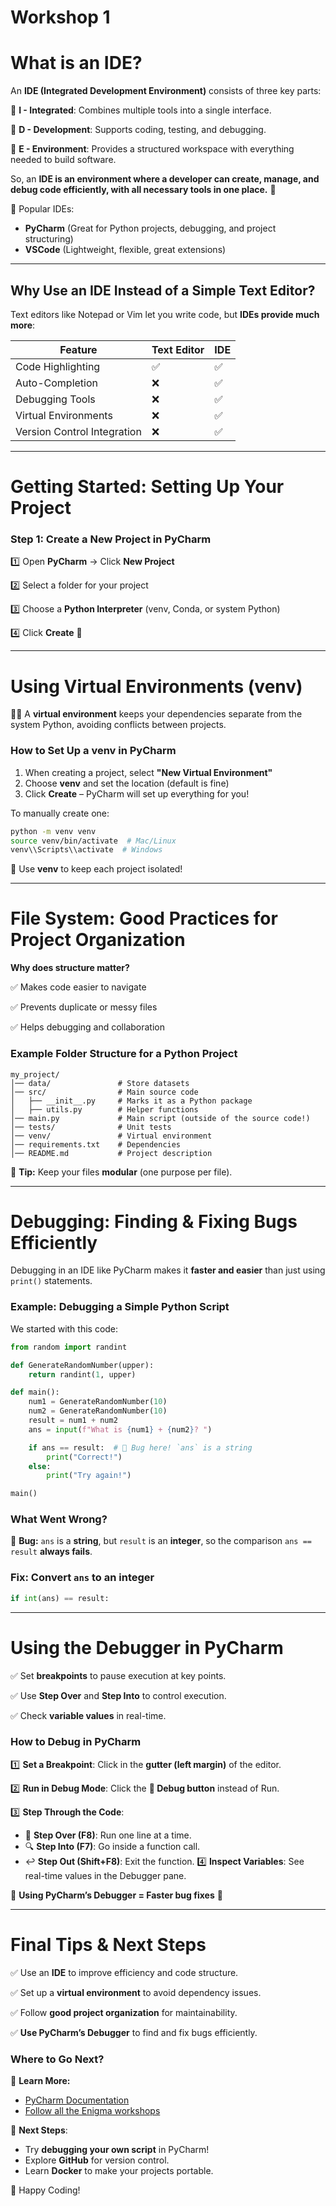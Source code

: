 # Workshop 1
# **What is an IDE?**

An **IDE (Integrated Development Environment)** consists of three key parts:

🔹 **I - Integrated**: Combines multiple tools into a single interface.

🔹 **D - Development**: Supports coding, testing, and debugging.

🔹 **E - Environment**: Provides a structured workspace with everything needed to build software.

So, an **IDE is an environment where a developer can create, manage, and debug code efficiently, with all necessary tools in one place.** 🚀

🔹 Popular IDEs:

- **PyCharm** (Great for Python projects, debugging, and project structuring)
- **VSCode** (Lightweight, flexible, great extensions)

---

## **Why Use an IDE Instead of a Simple Text Editor?**

Text editors like Notepad or Vim let you write code, but **IDEs provide much more**:

| Feature | Text Editor | IDE |
| --- | --- | --- |
| Code Highlighting | ✅ | ✅ |
| Auto-Completion | ❌ | ✅ |
| Debugging Tools | ❌ | ✅ |
| Virtual Environments | ❌ | ✅ |
| Version Control Integration | ❌ | ✅ |

---

# **Getting Started: Setting Up Your Project**

### **Step 1: Create a New Project in PyCharm**

1️⃣ Open **PyCharm** → Click **New Project**

2️⃣ Select a folder for your project

3️⃣ Choose a **Python Interpreter** (venv, Conda, or system Python)

4️⃣ Click **Create** 🎉

---

# **Using Virtual Environments (venv)**

👨‍💻 A **virtual environment** keeps your dependencies separate from the system Python, avoiding conflicts between projects.

### **How to Set Up a venv in PyCharm**

1. When creating a project, select **"New Virtual Environment"**
2. Choose **venv** and set the location (default is fine)
3. Click **Create** – PyCharm will set up everything for you!

To manually create one:

```bash
python -m venv venv
source venv/bin/activate  # Mac/Linux
venv\\Scripts\\activate  # Windows
```

🔹 Use **venv** to keep each project isolated!

---

# **File System: Good Practices for Project Organization**

**Why does structure matter?**

✅ Makes code easier to navigate

✅ Prevents duplicate or messy files

✅ Helps debugging and collaboration

### **Example Folder Structure for a Python Project**

```
my_project/
│── data/               # Store datasets
│── src/                # Main source code
│   ├── __init__.py     # Marks it as a Python package
│   ├── utils.py        # Helper functions
│── main.py             # Main script (outside of the source code!)
│── tests/              # Unit tests
│── venv/               # Virtual environment
│── requirements.txt    # Dependencies
│── README.md           # Project description

```

🔹 **Tip:** Keep your files **modular** (one purpose per file).

---

# **Debugging: Finding & Fixing Bugs Efficiently**

Debugging in an IDE like PyCharm makes it **faster and easier** than just using `print()` statements.

### **Example: Debugging a Simple Python Script**

We started with this code:

```python
from random import randint

def GenerateRandomNumber(upper):
    return randint(1, upper)

def main():
    num1 = GenerateRandomNumber(10)
    num2 = GenerateRandomNumber(10)
    result = num1 + num2
    ans = input(f"What is {num1} + {num2}? ")

    if ans == result:  # 🚨 Bug here! `ans` is a string
        print("Correct!")
    else:
        print("Try again!")

main()

```

### **What Went Wrong?**

🤔 **Bug:** `ans` is a **string**, but `result` is an **integer**, so the comparison `ans == result` **always fails**.

### **Fix:** Convert `ans` to an integer

```python
if int(ans) == result:
```

---

# **Using the Debugger in PyCharm**

✅ Set **breakpoints** to pause execution at key points.

✅ Use **Step Over** and **Step Into** to control execution.

✅ Check **variable values** in real-time.

### **How to Debug in PyCharm**

1️⃣ **Set a Breakpoint**: Click in the **gutter (left margin)** of the editor.

2️⃣ **Run in Debug Mode**: Click the **🐞 Debug button** instead of Run.

3️⃣ **Step Through the Code**:

- 🏃 **Step Over (F8)**: Run one line at a time.
- 🔍 **Step Into (F7)**: Go inside a function call.
- ↩️ **Step Out (Shift+F8)**: Exit the function.
4️⃣ **Inspect Variables**: See real-time values in the Debugger pane.

🔹 **Using PyCharm’s Debugger = Faster bug fixes** 🚀

---

# **Final Tips & Next Steps**

✅ Use an **IDE** to improve efficiency and code structure.

✅ Set up a **virtual environment** to avoid dependency issues.

✅ Follow **good project organization** for maintainability.

✅ **Use PyCharm’s Debugger** to find and fix bugs efficiently.

### **Where to Go Next?**

📖 **Learn More:**

- [PyCharm Documentation](https://www.jetbrains.com/help/pycharm/)
- [Follow all the Enigma workshops](https://github.com/J4nvg/EnigmaWorkshops2025)

🎯 **Next Steps**:

- Try **debugging your own script** in PyCharm!
- Explore **GitHub** for version control.
- Learn **Docker** to make your projects portable.

🚀 Happy Coding!